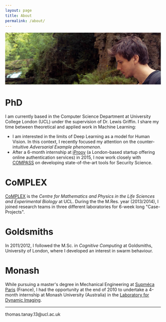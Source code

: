 ```yaml
---
layout: page
title: About
permalink: /about/
---
```


<img width="700" src="/img/profile1.jpg">

<h1>PhD</h1>

I am currently based in the Computer Science Department at University College London (UCL) under the supervision of Dr. Lewis Griffin. 
I share my time between theoretical and applied work in Machine Learning:
<ul>
 	<li>I am interested in the limits of Deep Learning as a model for Human Vision. 
	In this context, I recently focused my attention on the counter-intuitive <em>Adversarial Example phenomenon</em>.</li>
 	<li>After a 6-month internship at <a href="https://www.iproov.com/">iProov</a> (a London-based startup offering online authentication services) in 2015, 
	I now work closely with <a href="http://compass.cs.ucl.ac.uk/">COMPASS</a> on developing state-of-the-art tools for Security Science.</li>
</ul>

<h1>CoMPLEX</h1>
<a href="https://www.ucl.ac.uk/complex/">CoMPLEX</a> is the <em>Centre for Mathematics and Physics in the Life Sciences and Experimental Biology</em> at UCL. 
During the the M.Res. year (2013/2014), I joined research teams in three different laboratories for 6-week long "Case-Projects".

<h1>Goldsmiths</h1>
In 2011/2012, I followed the M.Sc. in <em>Cognitive Computing</em> at Goldsmiths, University of London, where I developed an interest in swarm behaviour.

<h1>Monash</h1>
While pursuing a master's degree in Mechanical Engineering at <a href="https://www.supmeca.fr/">Supméca Paris</a> (France), I had the opportunity at the end of 2010 to undertake a 4-month internship at Monash 
University (Australia) in the <a href="http://ldi.monash.edu/">Laboratory for Dynamic Imaging</a>.

<hr/>

<span class="contacticon center">
	<a href="thomas.tanay.13@ucl.ac.uk"><i class="fa fa-envelope-square"></i></a>
	<a href="https://github.com/thomas-tanay" target="_blank"><i class="fa fa-github-square"></i></a>
	<!--<a href="https://www.linkedin.com" target="_blank"><i class="fa fa-linkedin-square"></i></a>
	<a href="http://tumblr.com" target="_blank"><i class="fa fa-tumblr-square"></i></a>
	<a href="https://twitter.com" target="_blank"><i class="fa fa-twitter-square"></i></a>-->
</span>

<div class="col three caption">
	thomas.tanay.13@ucl.ac.uk
</div>

